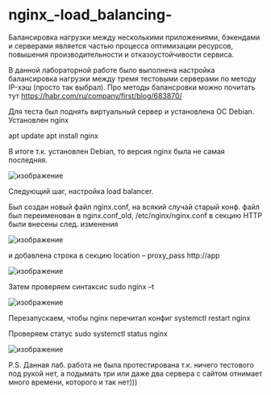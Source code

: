 # nginx_-load_balancing-

Балансировка нагрузки между несколькими приложениями, бэкендами и серверами является частью процесса оптимизации ресурсов, повышения производительности и отказоустойчивости сервиса.

В данной лабораторной работе было выполнена настройка балансировка нагрузки между тремя тестовыми серверами по методу IP-хэш (просто так выбрал). Про методы балансровки можно почитать тут https://habr.com/ru/company/first/blog/683870/

Для теста был поднять виртуальный сервер и установлена ОС Debian.
Установлен nginx

apt update
apt install nginx

В итоге т.к. установлен Debian, то версия nginx была не самая последняя.

 ![изображение](https://user-images.githubusercontent.com/109180164/211828207-b874a7e3-c911-44a5-bfc5-133a3befe5a7.png)

Следующий шаг, настройка load balancer.

Был создан новый файл nginx.conf, на всякий случай старый конф. файл был переименован в nginx.conf_old, /etc/nginx/nginx.conf
в секцию HTTP были внесены след. изменения

![изображение](https://user-images.githubusercontent.com/109180164/211828304-dd7284c7-65e4-446f-8079-7f2c61a64fb8.png)


и добавлена строка в секцию location – proxy_pass http://app
 
 ![изображение](https://user-images.githubusercontent.com/109180164/211828373-32f75d5d-08e9-4ae1-941c-9ab61fe3d7a5.png)

Затем проверяем синтаксис 
sudo nginx –t

![изображение](https://user-images.githubusercontent.com/109180164/211828461-34111c91-6dac-4e56-91de-5ba1e3bf0b84.png)

Перезапускаем, чтобы nginx перечитал конфиг
systemctl restart nginx

Проверяем статус
sudo systemctl status nginx

![изображение](https://user-images.githubusercontent.com/109180164/211828523-1456cada-0d95-4ecd-a992-98e6bb65f0ab.png)

P.S.
Данная лаб. работа не была протестирована т.к. ничего тестового под рукой нет, а подымать три или даже два сервера с сайтом отнимает много времени, которого и так нет)))
